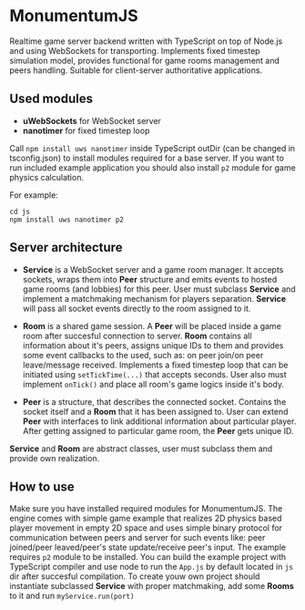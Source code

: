 # MonumentumJS
Realtime game server backend written with TypeScript on top of Node.js and using WebSockets for transporting. Implements fixed timestep simulation model, provides functional for game rooms management and peers handling. Suitable for client-server authoritative applications.

## Used modules
* **uWebSockets** for WebSocket server
* **nanotimer** for fixed timestep loop

Call `npm install uws nanotimer` inside TypeScript outDir (can be changed in tsconfig.json) to install modules required for a base server. If you want to run included example application you should also install `p2` module for game physics calculation.

For example:

```
cd js
npm install uws nanotimer p2
```

## Server architecture

* **Service** is a WebSocket server and a game room manager. It accepts sockets, wraps them into **Peer** structure and emits events to hosted game rooms (and lobbies) for this peer. User must subclass **Service** and implement a matchmaking mechanism for players separation. **Service** will pass all socket events directly to the room assigned to it.

* **Room** is a shared game session. A **Peer** will be placed inside a game room after succesful connection to server. **Room** contains all information about it's peers, assigns unique IDs to them and provides some event callbacks to the used, such as: on peer join/on peer leave/message received. Implements a fixed timestep loop that can be initiated using `setTickTime(...)` that accepts seconds. User also must implement `onTick()` and place all room's game logics inside it's body.

* **Peer** is a structure, that describes the connected socket. Contains the socket itself and a **Room** that it has been assigned to. User can extend **Peer** with interfaces to link additional information about particular player. After getting assigned to particular game room, the **Peer** gets unique ID.

**Service** and **Room** are abstract classes, user must subclass them and provide own realization.

## How to use
Make sure you have installed required modules for MonumentumJS. The engine comes with simple game example that realizes 2D physics based player movement in empty 2D space and uses simple binary protocol for communication between peers and server for such events like: peer joined/peer leaved/peer's state update/receive peer's input. The example requires `p2` module to be installed. You can build the example project with TypeScript compiler and use node to run the `App.js` by default located in `js` dir after succesful compilation. To create youw own project should instantiate subclassed **Service** with proper matchmaking, add some **Rooms** to it and run `myService.run(port)`
